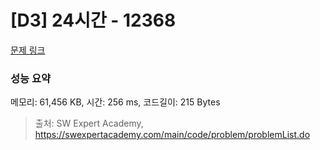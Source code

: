# [D3] 24시간 - 12368 

[문제 링크](https://swexpertacademy.com/main/code/problem/problemDetail.do?contestProbId=AXsEBlLqedsDFARX) 

### 성능 요약

메모리: 61,456 KB, 시간: 256 ms, 코드길이: 215 Bytes



> 출처: SW Expert Academy, https://swexpertacademy.com/main/code/problem/problemList.do